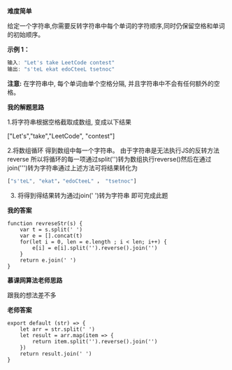 **难度简单**

给定一个字符串,你需要反转字符串中每个单词的字符顺序,同时仍保留空格和单词的初始顺序。

**示例 1：**

```javascript
输入: "Let's take LeetCode contest"
输出: "s'teL ekat edoCteeL tsetnoc"
```

**注意:**  在字符串中, 每个单词由单个空格分隔,  并且字符串中不会有任何额外的空格。

**我的解题思路**

1.将字符串根据空格截取成数组, 变成以下结果

["Let's","take","LeetCode", "contest"]

2.将数组循环 得到数组中每一个字符串。 由于字符串是无法执行JS的反转方法 reverse 所以将循环的每一项通过split('')转为数组执行reverse()然后在通过join(''')转为字符串通过上述方法可将结果转化为

```javascript
["s'teL", "ekat"，"edoCteeL" ， "tsetnoc"]
```

3. 将得到得结果转为通过join('  ')转为字符串 即可完成此题

  **我的答案**

```
function revreseStr(s) {
    var t = s.split(' ')
    var e = [].concat(t)
    for(let i = 0, len = e.length ; i < len; i++) {
        e[i] = e[i].split('').reverse().join('')
    }
    return e.join(' ')
}
```

**慕课网算法老师思路**

跟我的想法差不多

**老师答案**

```
export default (str) => {
    let arr = str.split(' ')
    let result = arr.map(item => {
        return item.split('').reverse().join('')
    })
    return result.join(' ')
}
```

